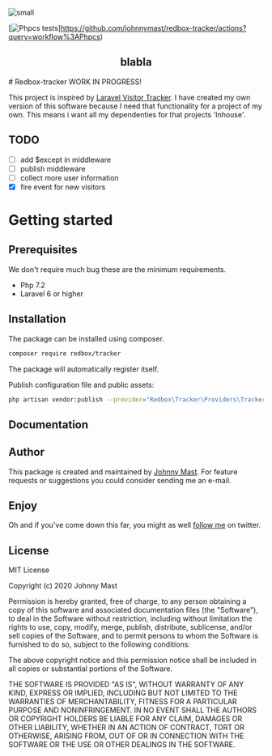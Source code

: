 ![small](https://user-images.githubusercontent.com/121194/82691564-6b57da80-9c5e-11ea-87ec-639ad2255e8a.png)<br />


[![Phpcs tests](https://github.com/johnnymast/redbox-tracker/workflows/Phpcs/badge.svg)]https://github.com/johnnymast/redbox-tracker/actions?query=workflow%3APhpcs)

<h2 align="center">
   blabla
</h2>
# Redbox-tracker
WORK IN PROGRESS!

This project is inspired by [Laravel Visitor Tracker](https://github.com/voerro/laravel-visitor-tracker). I have created my own version of this software because I need that functionality for a project of my own. This means i want all my dependenties for that
projects 'Inhouse'.


## TODO

- [ ] add $except in middleware
- [ ] publish middleware
- [ ] collect more user information
- [x] fire event for new visitors

# Getting started

## Prerequisites

We don't require much bug these are the minimum requirements. 

- Php 7.2
- Laravel 6 or higher

## Installation  

The package can be installed using composer.

```bash
composer require redbox/tracker
```

The package will automatically register itself.

Publish configuration file and public assets:

```bash
php artisan vendor:publish --provider="Redbox\Tracker\Providers\TrackerServiceProvider"
```


## Documentation



## Author

This package is created and maintained by [Johnny Mast](mailto:mastjohnny@gmail.com). For feature requests or suggestions you could consider sending me an e-mail.

## Enjoy

Oh and if you've come down this far, you might as well [follow me](https://twitter.com/mastjohnny) on twitter.
 

## License

MIT License

Copyright (c) 2020 Johnny Mast

Permission is hereby granted, free of charge, to any person obtaining a copy of this software and associated documentation files (the "Software"), to deal in the Software without restriction, including without limitation the rights to use, copy, modify, merge, publish, distribute, sublicense, and/or sell copies of the Software, and to permit persons to whom the Software is furnished to do so, subject to the following conditions:

The above copyright notice and this permission notice shall be included in all copies or substantial portions of the Software.

THE SOFTWARE IS PROVIDED "AS IS", WITHOUT WARRANTY OF ANY KIND, EXPRESS OR IMPLIED, INCLUDING BUT NOT LIMITED TO THE WARRANTIES OF MERCHANTABILITY, FITNESS FOR A PARTICULAR PURPOSE AND NONINFRINGEMENT. IN NO EVENT SHALL THE AUTHORS OR COPYRIGHT HOLDERS BE LIABLE FOR ANY CLAIM, DAMAGES OR OTHER LIABILITY, WHETHER IN AN ACTION OF CONTRACT, TORT OR OTHERWISE, ARISING FROM, OUT OF OR IN CONNECTION WITH THE SOFTWARE OR THE USE OR OTHER DEALINGS IN THE SOFTWARE.

  
  
